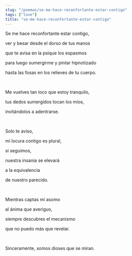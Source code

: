```yaml
---
slug: "/poemas/se-me-hace-reconfortante-estar-contigo"
tags: ["love"]
title: "se-me-hace-reconfortante-estar-contigo"
---
```

Se me hace reconfortante estar contigo,

ver y besar desde el dorso de tus manos

que te avisa en la psique los espasmos

para luego sumergirme y pintar hipnotizado

hasta las fosas en los relieves de tu cuerpo.

&nbsp;

Me vuelves tan loco que estoy tranquilo,

tus dedos sumergidos tocan los míos,

invitándolos a adentrarse.

&nbsp;

Solo te aviso,

mi locura contigo es plural,

si seguimos, 

nuestra insania se elevará

a la equivalencia 

de nuestro parecido.

&nbsp;

Mientras captas mi asomo 

al ánima que averiguo,

siempre descubres el mecanismo

que no puedo más que revelar.

&nbsp;

Sinceramente, somos dioses que se miran.